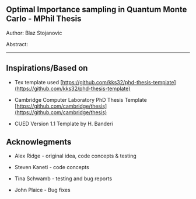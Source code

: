 ## Optimal Importance sampling in Quantum Monte Carlo - MPhil Thesis
Author: Blaz Stojanovic

Abstract: 

--------------------------------------------------------------------------------

## Inspirations/Based on
*   Tex template used [https://github.com/kks32/phd-thesis-template](https://github.com/kks32/phd-thesis-template)

*   Cambridge Computer Laboratory PhD Thesis Template [https://github.com/cambridge/thesis](https://github.com/cambridge/thesis)

*   CUED Version 1.1 Template by H. Banderi

## Acknowlegments

*   Alex Ridge - original idea, code concepts & testing

*   Steven Kaneti - code concepts

*   Tina Schwamb - testing and bug reports

*   John Plaice - Bug fixes
